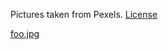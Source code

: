 Pictures taken from Pexels. [License](https://www.pexels.com/photo-license/) 


[foo.jpg](https://www.pexels.com/photo/adult-attractive-beautiful-beauty-415829/)
